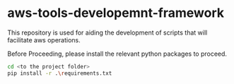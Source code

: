 # aws-tools-developemnt-framework
This repository is used for aiding the development of scripts that will facilitate aws operations.

Before Proceeding, please install the relevant python packages to proceed.

```bash
cd <to the project folder>
pip install -r .\requirements.txt
```